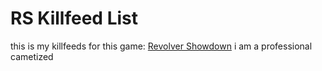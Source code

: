 # RS Killfeed List

this is my killfeeds for this game: [Revolver Showdown](https://www.roblox.com/games/79241166599204/Revolver-Showdown) i am a professional cametized
